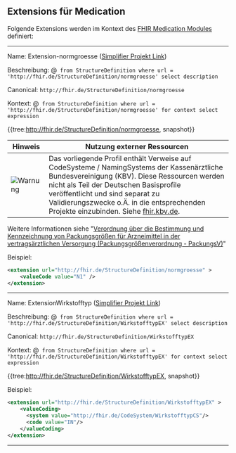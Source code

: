 ## Extensions für Medication

Folgende Extensions werden im Kontext des [FHIR Medication Modules](https://www.hl7.org/fhir/medications-module.html) definiert:

----

Name: Extension-normgroesse ([Simplifier Projekt Link](https://simplifier.net/resolve?canonical=http://fhir.de/StructureDefinition/normgroesse&scope=de.basisprofil.r4@1.6.0))

Beschreibung: @``` from StructureDefinition where url = 'http://fhir.de/StructureDefinition/normgroesse' select description```

Canonical: `http://fhir.de/StructureDefinition/normgroesse`

Kontext: @``` from StructureDefinition where url = 'http://fhir.de/StructureDefinition/normgroesse' for context select expression```

{{tree:http://fhir.de/StructureDefinition/normgroesse, snapshot}}

| Hinweis | Nutzung externer Ressourcen |
|---------|---------------------|
| ![Warnung](https://wiki.hl7.de/images/thumb/Attention_icon.svg/100px-Attention_icon.svg.png) | Das vorliegende Profil enthält Verweise auf CodeSysteme / NamingSystems der Kassenärztliche Bundesvereinigung (KBV). Diese Ressourcen werden nicht als Teil der Deutschen Basisprofile veröffentlicht und sind separat zu Validierungszwecke o.Ä. in die entsprechenden Projekte einzubinden. Siehe [fhir.kbv.de](fhir.kbv.de).|

Weitere Informationen siehe "[Verordnung über die Bestimmung und Kennzeichnung von Packungsgrößen für Arzneimittel in der vertragsärztlichen Versorgung (Packungsgrößenverordnung - PackungsV)](https://www.gesetze-im-internet.de/packungsv/BJNR131800004.html)"

Beispiel:

```xml
<extension url="http://fhir.de/StructureDefinition/normgroesse" >
    <valueCode value="N1" />
</extension>
```

----

Name: ExtensionWirkstofftyp ([Simplifier Projekt Link](https://simplifier.net/resolve?canonical=http://fhir.de/StructureDefinition/WirkstofftypEX&scope=de.basisprofil.r4@1.6.0))

Beschreibung: @``` from StructureDefinition where url = 'http://fhir.de/StructureDefinition/WirkstofftypEX' select description```

Canonical: `http://fhir.de/StructureDefinition/WirkstofftypEX`

Kontext: @``` from StructureDefinition where url = 'http://fhir.de/StructureDefinition/WirkstofftypEX' for context select expression```

{{tree:http://fhir.de/StructureDefinition/WirkstofftypEX, snapshot}}

Beispiel:

```xml
<extension url="http://fhir.de/StructureDefinition/WirkstofftypEX" >
    <valueCoding>
      <system value="http://fhir.de/CodeSystem/WirkstofftypCS"/>
      <code value="IN"/>
    </valueCoding>
</extension>
```

----
